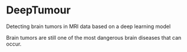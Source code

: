 # DeepTumour
Detecting brain tumors in MRI data based on a deep learning model

Brain tumors are still one of the most dangerous brain diseases that can occur. 
